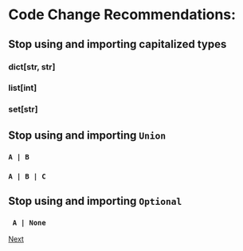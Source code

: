# Code Change Recommendations:

## Stop using and importing capitalized types
### dict[str, str]
### list[int]
### set[str]
## Stop using and importing `Union` 
### `A | B`
###  `A | B | C`
## Stop using and importing `Optional`
### ` A | None`

[Next](_102.MD)